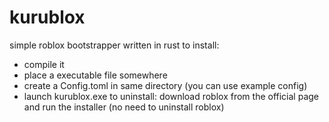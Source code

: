 # kurublox
simple roblox bootstrapper written in rust
to install:
* compile it
* place a executable file somewhere
* create a Config.toml in same directory (you can use example config)
* launch kurublox.exe
to uninstall:
download roblox from the official page and run the installer (no need to uninstall roblox)
